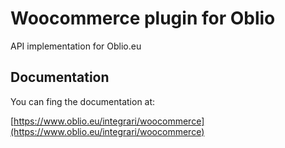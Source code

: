 # Woocommerce plugin for Oblio
 API implementation for Oblio.eu

## Documentation
You can fing the documentation at:

[https://www.oblio.eu/integrari/woocommerce](https://www.oblio.eu/integrari/woocommerce)